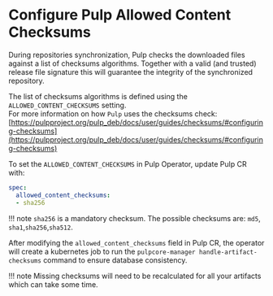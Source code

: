 # Configure Pulp Allowed Content Checksums

During repositories synchronization, Pulp checks the downloaded files against a list
of checksums algorithms. Together with a valid (and trusted) release file signature this will guarantee the integrity of the synchronized repository.

The list of checksums algorithms is defined using the `ALLOWED_CONTENT_CHECKSUMS` setting.  
For more information on how `Pulp` uses the checksums check: [https://pulpproject.org/pulp_deb/docs/user/guides/checksums/#configuring-checksums](https://pulpproject.org/pulp_deb/docs/user/guides/checksums/#configuring-checksums)


To set the `ALLOWED_CONTENT_CHECKSUMS` in Pulp Operator, update Pulp CR with:
```yaml
spec:
  allowed_content_checksums:
  - sha256
```

!!! note
    `sha256` is a mandatory checksum.
    The possible checksums are: `md5`, `sha1`,`sha256`,`sha512`.

After modifying the `allowed_content_checksums` field in Pulp CR, the operator will create a kubernetes job to run the `pulpcore-manager handle-artifact-checksums` command to ensure database consistency.

!!! note
    Missing checksums will need to be recalculated for all your artifacts which can take some time.
